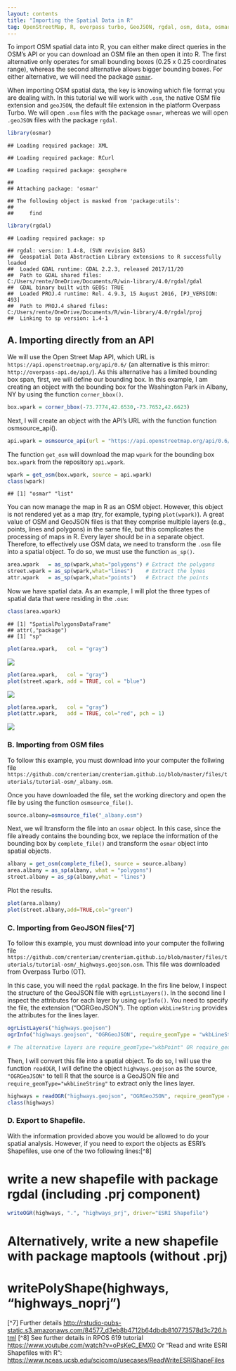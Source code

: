 ```yaml
---
layout: contents
title: "Importing the Spatial Data in R"
tag: OpenStreetMap, R, overpass turbo, GeoJSON, rgdal, osm, data, osmar, .osm, .geojson, download, import, load, packages
---
```


To import OSM spatial data into R, you can either make direct queries in
the OSM’s API or you can download an OSM file an then open it into R.
The first alternative only operates for small bounding boxes (0.25 x
0.25 coordinates range), whereas the second alternative allows bigger
bounding boxes. For either alternative, we will need the package
[`osmar`](https://cran.r-project.org/web/packages/osmar/osmar.pdf).

When importing OSM spatial data, the key is knowing which file format
you are dealing with. In this tutorial we will work with `.osm`, the
native OSM file extension and `geoJSON`, the default file extension in
the platform Overpass Turbo. We will open `.osm` files with the package
`osmar`, whereas we will open `.geoJSON` files with the package `rgdal`.

``` r
library(osmar)
```

    ## Loading required package: XML

    ## Loading required package: RCurl

    ## Loading required package: geosphere

    ##
    ## Attaching package: 'osmar'

    ## The following object is masked from 'package:utils':
    ##
    ##     find

``` r
library(rgdal)
```

    ## Loading required package: sp

    ## rgdal: version: 1.4-8, (SVN revision 845)
    ##  Geospatial Data Abstraction Library extensions to R successfully loaded
    ##  Loaded GDAL runtime: GDAL 2.2.3, released 2017/11/20
    ##  Path to GDAL shared files: C:/Users/rente/OneDrive/Documents/R/win-library/4.0/rgdal/gdal
    ##  GDAL binary built with GEOS: TRUE
    ##  Loaded PROJ.4 runtime: Rel. 4.9.3, 15 August 2016, [PJ_VERSION: 493]
    ##  Path to PROJ.4 shared files: C:/Users/rente/OneDrive/Documents/R/win-library/4.0/rgdal/proj
    ##  Linking to sp version: 1.4-1

A. Importing directly from an API
---------------------------------

We will use the Open Street Map API, which URL is
`https://api.openstreetmap.org/api/0.6/` (an alternative is this mirror:
`http://overpass-api.de/api/`). As this alternative has a limited
bounding box span, first, we will define our bounding box. In this
example, I am creating an object with the bounding box for the
Washington Park in Albany, NY by using the function `corner_bbox()`.

``` r
box.wpark = corner_bbox(-73.7774,42.6530,-73.7652,42.6623)
```

Next, I will create an object with the API’s URL with the function
function osmsource\_api().

``` r
api.wpark = osmsource_api(url = "https://api.openstreetmap.org/api/0.6/")
```

The function `get_osm` will download the map `wpark` for the bounding
box `box.wpark` from the repository `api.wpark`.

``` r
wpark = get_osm(box.wpark, source = api.wpark)
class(wpark)
```

    ## [1] "osmar" "list"

You can now manage the map in R as an OSM object. However, this object
is not rendered yet as a map (try, for example, typing `plot(wpark)`). A
great value of OSM and GeoJSON files is that they comprise multiple
layers (e.g., points, lines and polygons) in the same file, but this
complicates the processing of maps in R. Every layer should be in a
separate object. Therefore, to effectively use OSM data, we need to
transform the `.osm` file into a spatial object. To do so, we must use
the function `as_sp()`.

``` r
area.wpark   = as_sp(wpark,what="polygons") # Extract the polygons
street.wpark = as_sp(wpark,what="lines")    # Extract the lynes
attr.wpark   = as_sp(wpark,what="points")   # Extract the points
```

Now we have spatial data. As an example, I will plot the three types of
spatial data that were residing in the `.osm`:

``` r
class(area.wpark)
```

    ## [1] "SpatialPolygonsDataFrame"
    ## attr(,"package")
    ## [1] "sp"

``` r
plot(area.wpark,   col = "gray")
```

![](managing-data-osm-R_files/figure-markdown_github/unnamed-chunk-6-1.png)

``` r
plot(area.wpark,   col = "gray")
plot(street.wpark, add = TRUE, col = "blue")
```

![](managing-data-osm-R_files/figure-markdown_github/unnamed-chunk-7-1.png)

``` r
plot(area.wpark,   col = "gray")
plot(attr.wpark,   add = TRUE, col="red", pch = 1)
```

![](managing-data-osm-R_files/figure-markdown_github/unnamed-chunk-8-1.png)

### B. Importing from OSM files

To follow this example, you must download into your computer the
follwing file
`https://github.com/crenteriam/crenteriam.github.io/blob/master/files/tutorials/tutorial-osm/_albany.osm`.

Once you have downloaded the file, set the working directory and open
the file by using the function `osmsource_file()`.

``` r
source.albany=osmsource_file("_albany.osm")
```

Next, we wil ltransform the file into an `osmar` object. In this case,
since the file already contains the bounding box, we replace the
information of the bounding box by `complete_file()` and transform the
`osmar` object into spatial objects.

``` r
albany = get_osm(complete_file(), source = source.albany)
area.albany = as_sp(albany, what = "polygons")
street.albany = as_sp(albany,what = "lines")
```

Plot the results.

``` r
plot(area.albany)
plot(street.albany,add=TRUE,col="green")
```

### C. Importing from GeoJSON files[^7]

To follow this example, you must download into your computer the
follwing file
`https://github.com/crenteriam/crenteriam.github.io/blob/master/files/tutorials/tutorial-osm/_highways.geojson.osm`.
This file was downloaded from Overpass Turbo (OT).

In this case, you will need the `rgdal` package. In the firs line below,
I inspect the structure of the GeoJSON file with `ogrListLayers()`. In
the second line I inspect the attributes for each layer by using
`ogrInfo()`. You need to specify the file, the extension (“OGRGeoJSON”).
The option `wkbLineString` provides the attributes for the lines layer.

``` r
ogrListLayers("highways.geojson")
ogrInfo("highways.geojson", "OGRGeoJSON", require_geomType = "wkbLineString")

# The alternative layers are require_geomType="wkbPoint" OR require_geomType="wkbPolygon"
```

Then, I will convert this file into a spatial object. To do so, I will
use the function `readOGR`, I will define the object `highways.geojson`
as the source, `"OGRGeoJSON"` to tell R that the source is a GeoJSON
file and `require_geomType="wkbLineString"` to extract only the lines
layer.

``` r
highways = readOGR("highways.geojson", "OGRGeoJSON", require_geomType = "wkbLineString")
class(highways)
```

### D. Export to Shapefile.

With the information provided above you would be allowed to do your
spatial analysis. However, if you need to export the objects as ESRI’s
Shapefiles, use one of the two following lines:[^8]

write a new shapefile with package rgdal (including .prj component)
===================================================================

``` r
writeOGR(highways, ".", "highways_prj", driver="ESRI Shapefile")
```

Alternatively, write a new shapefile with package maptools (without .prj)
=========================================================================

writePolyShape(highways, “highways\_noprj”)
===========================================

[^7] Further details
<a href="http://rstudio-pubs-static.s3.amazonaws.com/84577_d3eb8b4712b64dbdb810773578d3c726.html" class="uri">http://rstudio-pubs-static.s3.amazonaws.com/84577_d3eb8b4712b64dbdb810773578d3c726.html</a>
[^8] See further details in RPOS 619 tutorial
<a href="https://www.youtube.com/watch?v=oPsKeC_EMX0" class="uri">https://www.youtube.com/watch?v=oPsKeC_EMX0</a>
Or “Read and write ESRI Shapefiles with R“:
<a href="https://www.nceas.ucsb.edu/scicomp/usecases/ReadWriteESRIShapeFiles" class="uri">https://www.nceas.ucsb.edu/scicomp/usecases/ReadWriteESRIShapeFiles</a>
